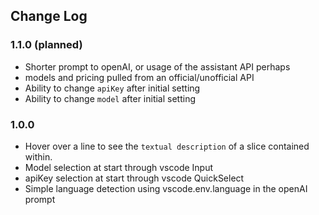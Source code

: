 ## Change Log

### 1.1.0 (planned)
- Shorter prompt to openAI, or usage of the assistant API perhaps
- models and pricing pulled from an official/unofficial API
- Ability to change `apiKey` after initial setting
- Ability to change `model` after initial setting

### 1.0.0

- Hover over a line to see the `textual description` of a slice contained within.
- Model selection at start through vscode Input
- apiKey selection at start through vscode QuickSelect
- Simple language detection using vscode.env.language in the openAI prompt